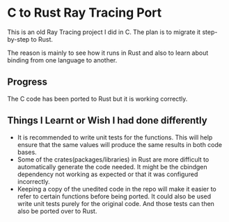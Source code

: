 # C to Rust Ray Tracing Port

This is an old Ray Tracing project I did in C. The plan is to migrate it step-by-step to Rust.

The reason is mainly to see how it runs in Rust and also to learn about binding from one language to another.

## Progress

The C code has been ported to Rust but it is working correctly.

## Things I Learnt or Wish I had done differently

 * It is recommended to write unit tests for the functions. This will help ensure that the same values will produce the same results in both code bases.
 * Some of the crates(packages/libraries) in Rust are more difficult to automatically generate the code needed. It might be the cbindgen dependency not working as expected or that it was configured incorrectly.
 * Keeping a copy of the unedited code in the repo will make it easier to refer to certain functions before being ported. It could also be used write unit tests purely for the original code. And those tests can then also be ported over to Rust.

